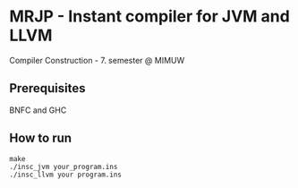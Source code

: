 # MRJP - Instant compiler for JVM and LLVM
Compiler Construction - 7. semester @ MIMUW
## Prerequisites
BNFC and GHC
## How to run
```
make
./insc_jvm your_program.ins
./insc_llvm your program.ins
```